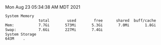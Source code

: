 Mon Aug 23 05:34:38 AM MDT 2021
```bash
System Memory
               total        used        free      shared  buff/cache   available
Mem:           7.7Gi       573Mi       5.3Gi       7.0Mi       1.8Gi       6.8Gi
Swap:          7.6Gi       227Mi       7.4Gi
System Storage
643M	.
```
```bash
